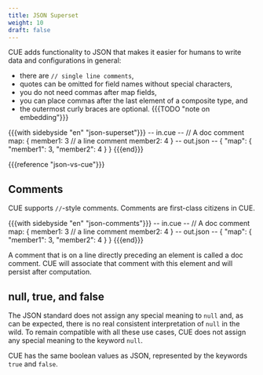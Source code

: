 ```yaml
---
title: JSON Superset
weight: 10
draft: false
---
```


CUE adds functionality to JSON that makes it easier for humans to write data and
configurations in general:

- there are `// single line comments`,
- quotes can be omitted for field names without special characters,
- you do not need commas after map fields,
- you can place commas after the last element of a composite type, and
- the outermost curly braces are optional. {{{TODO "note on embedding"}}}

{{{with sidebyside "en" "json-superset"}}}
-- in.cue --
// A doc comment
map: {
	member1: 3 // a line comment
	member2: 4
}
-- out.json --
{
    "map": {
        "member1": 3,
        "member2": 4
    }
}
{{{end}}}

{{{reference "json-vs-cue"}}}

<!-- TODO: Also useful for defining data: embedding, builtins, … -->

## Comments

CUE supports `//`-style comments. Comments are first-class citizens in CUE.

{{{with sidebyside "en" "json-comments"}}}
-- in.cue --
// A doc comment
map: {
	member1: 3 // a line comment
	member2: 4
}
-- out.json --
{
    "map": {
        "member1": 3,
        "member2": 4
    }
}
{{{end}}}

A comment that is on a line directly preceding an element is called a doc
comment. CUE will associate that comment with this element and will persist
after computation.

## null, true, and false

The JSON standard does not assign any special meaning to `null` and, as can be
expected, there is no real consistent interpretation of `null` in the wild. To
remain compatible with all these use cases, CUE does not assign any special
meaning to the keyword `null`.

CUE has the same boolean values as JSON, represented by the keywords `true` and
`false`.

